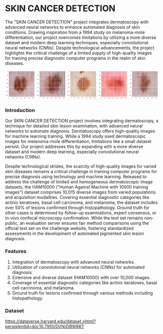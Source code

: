 
# SKIN CANCER DETECTION
The "SKIN CANCER DETECTION" project integrates dermatoscopy with advanced neural networks to enhance automated diagnosis of skin conditions. Drawing inspiration from a 1994 study on melanoma-mole differentiation, our project overcomes limitations by utilizing a more diverse dataset and modern deep learning techniques, especially convolutional neural networks (CNNs). Despite technological advancements, the project highlights the critical challenge of a limited supply of high-quality images for training precise diagnostic computer programs in the realm of skin diseases.

![img alt](https://github.com/NihaalChowdary/Skin-cancer-detection/blob/53a9ae0c1b5f9e4c96b0d76d5b6d535c67991a4b/skin%20images.png)

### Introduction
Our SKIN CANCER DETECTION project involves integrating dermatoscopy, a technique for detailed skin lesion examination, with advanced neural networks to automate diagnosis. Dermatoscopy offers high-quality images for machine learning training. While a 1994 study used dermatoscopic images for melanoma-mole differentiation, limitations like a small dataset persist. Our project addresses this by expanding with a more diverse dataset and modern deep learning, especially convolutional neural networks (CNNs).

Despite technological strides, the scarcity of high-quality images for varied skin diseases remains a critical challenge in training computer programs for precise diagnosis using technology and machine learning. Released to address the challenge of limited and homogeneous dermatoscopic image datasets, the HAM10000 ("Human Against Machine with 10000 training images") dataset comprises 10,015 diverse images from varied populations and acquisition modalities. Covering essential diagnostic categories like actinic keratoses, basal cell carcinoma, and melanoma, the dataset includes over 50% of lesions confirmed through histopathology. Ground truth for other cases is determined by follow-up examinations, expert consensus, or in-vivo confocal microscopy confirmation. While the test set remains non-public, an evaluation server ensures fair method comparisons using the official test set on the challenge website, fostering standardized assessments in the development of automated pigmented skin lesion diagnosis.


### Features
1. Integration of dermatoscopy with advanced neural networks.
2. Utilization of convolutional neural networks (CNNs) for automated diagnosis.
3. Extensive and diverse dataset (HAM10000) with over 10,000 images.
4. Coverage of essential diagnostic categories like actinic keratoses, basal cell carcinoma, and melanoma.
5. Ground truth for lesions confirmed through various methods including histopathology.


### Dataset
https://dataverse.harvard.edu/dataset.xhtml?persistentId=doi:10.7910/DVN/DBW86T
